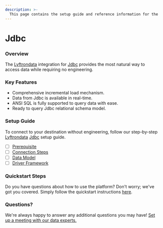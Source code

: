 ```yaml
---
description: >-
  This page contains the setup guide and reference information for the Jdbc source connector.
---
```


# Jdbc

### Overview

The [Lyftrondata](https://www.lyftrondata.com/) integration for [Jdbc](None) provides the most natural way to access data while requiring no engineering.

### Key Features

* Comprehensive incremental load mechanism.
* Data from Jdbc is available in real-time.&#x20;
* ANSI SQL is fully supported to query data with ease.
* Ready to query Jdbc relational schema model.

### Setup Guide

To connect to your destination without engineering, follow our step-by-step [Lyftrondata](https://www.lyftrondata.com/)  [Jdbc](None) setup guide.

* [ ] [Prerequisite](prerequisite.md)
* [ ] [Connection Steps](connection-steps.md)
* [ ] [Data Model](data-model/erd.md)
* [ ] [Driver Framework](driver-framework/)

### Quickstart Steps

Do you have questions about how to use the platform? Don't worry; we've got you covered. Simply follow the quickstart instructions [here](../README.md).

### Questions? <a href="#questions" id="questions"></a>

We're always happy to answer any additional questions you may have! [Set up a meeting with our data experts.](https://www.lyftrondata.com/book-a-meeting/)

